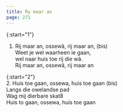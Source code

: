 ```yaml
---
title: Ry maar an
page: 271
---  
```



{:start="1"}  
1.  Rij maar an, ossewâ, rij maar an, (bis)  
Weet je wel waarheen ie gaan,  
wel naar huis toe rij die wâ.  
Rij maar an, ossewâ, rij maar an  


{:start="2"}  
2. Huis toe gaan, ossewa, huis toe gaan (bis)  
Langs die owelandse pad  
Wag mij dierbare skat8  
Huis to gaan, ossewa, huis toe gaan  
